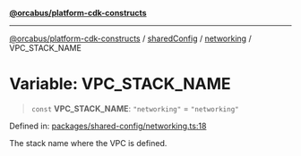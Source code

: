 [**@orcabus/platform-cdk-constructs**](../../../../../../README.md)

***

[@orcabus/platform-cdk-constructs](../../../../../../README.md) / [sharedConfig](../../../README.md) / [networking](../README.md) / VPC\_STACK\_NAME

# Variable: VPC\_STACK\_NAME

> `const` **VPC\_STACK\_NAME**: `"networking"` = `"networking"`

Defined in: [packages/shared-config/networking.ts:18](https://github.com/OrcaBus/platform-cdk-constructs/blob/main/packages/shared-config/networking.ts#L18)

The stack name where the VPC is defined.
